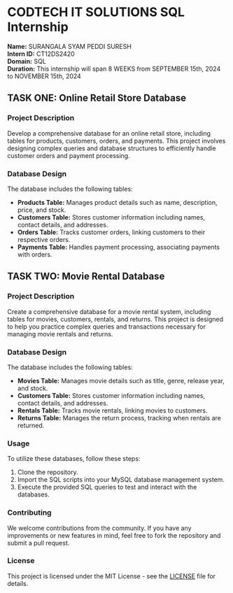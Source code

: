 # CODTECH IT SOLUTIONS SQL Internship

**Name:** SURANGALA SYAM PEDDI SURESH  
**Intern ID:** CT12DS2420  
**Domain:** SQL  
**Duration:** This internship will span 8 WEEKS from SEPTEMBER 15th, 2024 to NOVEMBER 15th, 2024  

## TASK ONE: Online Retail Store Database

### Project Description
Develop a comprehensive database for an online retail store, including tables for products, customers, orders, and payments. This project involves designing complex queries and database structures to efficiently handle customer orders and payment processing.

### Database Design
The database includes the following tables:
- **Products Table:** Manages product details such as name, description, price, and stock.
- **Customers Table:** Stores customer information including names, contact details, and addresses.
- **Orders Table:** Tracks customer orders, linking customers to their respective orders.
- **Payments Table:** Handles payment processing, associating payments with orders.

## TASK TWO: Movie Rental Database

### Project Description
Create a comprehensive database for a movie rental system, including tables for movies, customers, rentals, and returns. This project is designed to help you practice complex queries and transactions necessary for managing movie rentals and returns.

### Database Design
The database includes the following tables:
- **Movies Table:** Manages movie details such as title, genre, release year, and stock.
- **Customers Table:** Stores customer information including names, contact details, and addresses.
- **Rentals Table:** Tracks movie rentals, linking movies to customers.
- **Returns Table:** Manages the return process, tracking when rentals are returned.

### Usage
To utilize these databases, follow these steps:
1. Clone the repository.
2. Import the SQL scripts into your MySQL database management system.
3. Execute the provided SQL queries to test and interact with the databases.

### Contributing
We welcome contributions from the community. If you have any improvements or new features in mind, feel free to fork the repository and submit a pull request.

### License
This project is licensed under the MIT License - see the [LICENSE](LICENSE) file for details.
